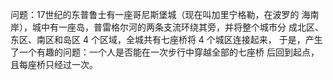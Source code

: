 问题：17世纪的东普鲁士有一座哥尼斯堡城（现在叫加里宁格勒，在波罗的 海南岸），城中有一座岛，普雷格尔河的两条支流环绕其旁，并将整个城市分 成北区、东区、南区和岛区 4 个区域，全城共有七座桥将 4 个城区连接起来， 于是，产生了一个有趣的问题：一个人是否能在一次步行中穿越全部的七座桥 后回到起点，且每座桥只经过一次。
